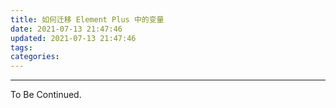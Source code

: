 ```yaml
---
title: 如何迁移 Element Plus 中的变量
date: 2021-07-13 21:47:46
updated: 2021-07-13 21:47:46
tags:
categories:
---
```


<!-- more -->

---

To Be Continued.

<!-- Q.E.D. -->

